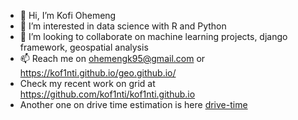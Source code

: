- 👋 Hi, I’m Kofi Ohemeng 
- 👀 I’m interested in data science with R and Python 
- 💞️ I’m looking to collaborate on machine learning projects, django framework, geospatial analysis
- 📫 Reach me on ohemengk95@gmail.com or https://kof1nti.github.io/geo.github.io/
- Check my recent work on grid at https://github.com/kof1nti/kof1nti.github.io
- Another one on drive time estimation is here [drive-time](https://github.com/kof1nti/drive-times)

<!---
kof1nti/kof1nti is a ✨ special ✨ repository because its `README.md` (this file) appears on your GitHub profile.
You can click the Preview link to take a look at your changes.
--->
